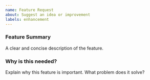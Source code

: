 ```yaml
---
name: Feature Request
about: Suggest an idea or improvement
labels: enhancement
---
```


### Feature Summary
A clear and concise description of the feature.

### Why is this needed?
Explain why this feature is important. What problem does it solve?
